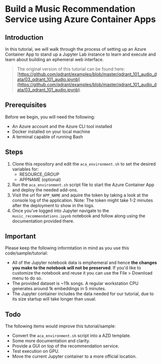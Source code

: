 # Build a Music Recommendation Service using Azure Container Apps


## Introduction
In this tutorial, we will walk through the process of setting up an Azure Container App 
to stand up a Jupyter Lab instance to learn and execute and learn about building an 
ephemeral web interface.

> The original version of this tutorial can be found here: 
> [https://github.com/qdrant/examples/blob/master/qdrant_101_audio_data/03_qdrant_101_audio.ipynb](https://github.com/qdrant/examples/blob/master/qdrant_101_audio_data/03_qdrant_101_audio.ipynb).


## Prerequisites
Before we begin, you will need the following:

* An Azure account and the Azure CLI tool installed
* Docker installed on your local machine
* A terminal capable of running Bash


## Steps
1. Clone this repository and edit the `aca_environment.sh` to set the desired variables for:
    * RESOURCE_GROUP
    * APPNAME (optional)
2. Run the `aca_environment.sh` script file to start the Azure Container App and deploy the 
   needed add-ons.
3. Visit the url for `APP_NAME` and aquire the token by taking a look at the console log of 
   the application. Note: The token might take 1-2 minutes after the deployment to show in 
   the logs.
4. Once you've logged into Jupyter navigate to the `music_recommendations.ipynb` notebook and
   follow along using the documentation provided there.


## Important
Please keep the following informtation in mind as you use this code/sample/tutorial:
* All of the Jupyter notebook data is emphemeral and hence **the changes you make to the 
  notebook will not be preserved**. If you'd like to customize the notebook and reuse it
  you can use the File > Download menu to do so.
* The provided dataset is ~11k songs. A regular workstation CPU generates around 1k embeddings
  in 5 minutes.
* The Jupyter container includes the data needed for our tutorial, due to its size startup
  will take longer than usual.


## Todo
The following items would improve this tutorial/sample:
* Convert the `aca_environment.sh` script into a AZD template.
* Some more documentation and clarity.
* Provide a GUI on top of the recommendation service.
* Test execution on GPU.
* Move the current Jupyter container to a more official location.